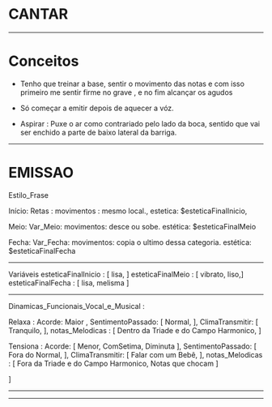 # CANTAR

---
# Conceitos

- Tenho que treinar a base, sentir o movimento das notas e com isso primeiro me sentir firme no grave , e no fim alcançar os agudos

- Só começar a emitir depois de aquecer a vóz.

- Aspirar : Puxe o ar como contrariado pelo lado da boca, sentido que vai ser enchido a parte de baixo lateral da barriga.


---

# EMISSAO

Estilo_Frase

Início: Retas : movimentos : mesmo local., estetica: $esteticaFinalInicio,

Meio: Var_Meio: movimentos: desce ou sobe. estética: $esteticaFinalMeio

Fecha: Var_Fecha: movimentos: copia o ultimo dessa categoria. estética: $esteticaFinalFecha

---
Variáveis
esteticaFinalInicio : [ lisa, ]
esteticaFinalMeio : [ vibrato, liso,]
esteticaFinalFecha : [ lisa, melisma ]

---

Dinamicas_Funcionais_Vocal_e_Musical :

  Relaxa :
    Acorde: Maior ,
    SentimentoPassado: [ Normal, ],
    ClimaTransmitir: [ Tranquilo, ],
    notas_Melodicas : [ Dentro da Triade e do Campo Harmonico, ]

  Tensiona :
    Acorde: [ Menor, ComSetima, Diminuta ],
    SentimentoPassado: [ Fora do Normal, ],
    ClimaTransmitir: [ Falar com um Bebê, ],
    notas_Melodicas : [ Fora da Triade e do Campo Harmonico, Notas que chocam ]

]

---


---

